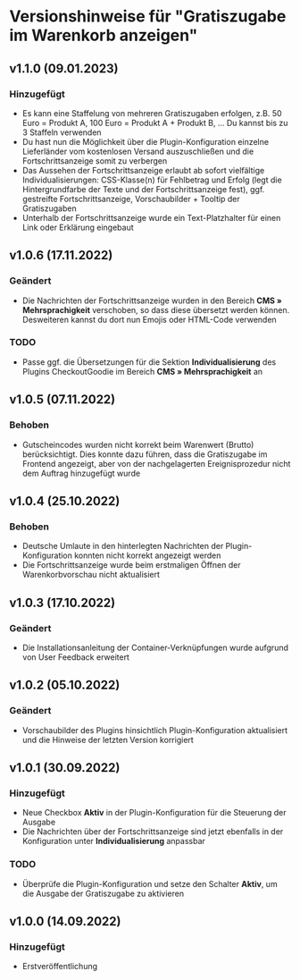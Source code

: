 # Versionshinweise für "Gratiszugabe im Warenkorb anzeigen"

## v1.1.0 (09.01.2023)

### Hinzugefügt
- Es kann eine Staffelung von mehreren Gratiszugaben erfolgen, z.B. 50 Euro = Produkt A, 100 Euro = Produkt A + Produkt B, ... Du kannst bis zu 3 Staffeln verwenden
- Du hast nun die Möglichkeit über die Plugin-Konfiguration einzelne Lieferländer vom kostenlosen Versand auszuschließen und die Fortschrittsanzeige somit zu verbergen
- Das Aussehen der Fortschrittsanzeige erlaubt ab sofort vielfältige Individualisierungen: CSS-Klasse(n) für Fehlbetrag und Erfolg (legt die Hintergrundfarbe der Texte und der Fortschrittsanzeige fest), ggf. gestreifte Fortschrittsanzeige, Vorschaubilder + Tooltip der Gratiszugaben
- Unterhalb der Fortschrittsanzeige wurde ein Text-Platzhalter für einen Link oder Erklärung eingebaut

## v1.0.6 (17.11.2022)

### Geändert
- Die Nachrichten der Fortschrittsanzeige wurden in den Bereich **CMS » Mehrsprachigkeit** verschoben, so dass diese übersetzt werden können. Desweiteren kannst du dort nun Emojis oder HTML-Code verwenden

### TODO
- Passe ggf. die Übersetzungen für die Sektion **Individualisierung** des Plugins CheckoutGoodie im Bereich **CMS » Mehrsprachigkeit** an

## v1.0.5 (07.11.2022)

### Behoben
- Gutscheincodes wurden nicht korrekt beim Warenwert (Brutto) berücksichtigt. Dies konnte dazu führen, dass die Gratiszugabe im Frontend angezeigt, aber von der nachgelagerten Ereignisprozedur nicht dem Auftrag hinzugefügt wurde

## v1.0.4 (25.10.2022)

### Behoben
- Deutsche Umlaute in den hinterlegten Nachrichten der Plugin-Konfiguration konnten nicht korrekt angezeigt werden
- Die Fortschrittsanzeige wurde beim erstmaligen Öffnen der Warenkorbvorschau nicht aktualisiert

## v1.0.3 (17.10.2022)

### Geändert
- Die Installationsanleitung der Container-Verknüpfungen wurde aufgrund von User Feedback erweitert

## v1.0.2 (05.10.2022)

### Geändert
- Vorschaubilder des Plugins hinsichtlich Plugin-Konfiguration aktualisiert und die Hinweise der letzten Version korrigiert

## v1.0.1 (30.09.2022)

### Hinzugefügt
- Neue Checkbox **Aktiv** in der Plugin-Konfiguration für die Steuerung der Ausgabe
- Die Nachrichten über der Fortschrittsanzeige sind jetzt ebenfalls in der Konfiguration unter **Individualisierung** anpassbar

### TODO
- Überprüfe die Plugin-Konfiguration und setze den Schalter **Aktiv**, um die Ausgabe der Gratiszugabe zu aktivieren

## v1.0.0 (14.09.2022)

### Hinzugefügt
- Erstveröffentlichung
